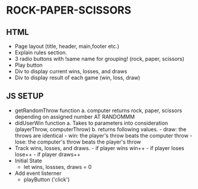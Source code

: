 # ROCK-PAPER-SCISSORS

## HTML 
  - Page layout (title, header, main,footer etc.)
  - Explain rules section.
  - 3 radio buttons with !same name for grouping! (rock, paper, scissors)
  - Play button
  - Div to display current wins, losses, and draws
  - Div to display result of each game (win, loss, draw)


## JS SETUP 
  - getRandomThrow function 
      a. computer returns rock, paper, scissors depending on assigned number AT RANDOMMM
  - didUserWin function
      a. Takes to parameters into consideration (playerThrow, computerThrow)
      b. returns following values.
        - draw: the throws are identical
        - win: the player's throw beats the computer throw
        - lose: the computer's throw beats the player's throw
  - Track wins, losses, and draws.
        - if player wins win++
        - if player loses lose++
        - if player draws++
  - Initial State
    -  let wins, lossses, draws = 0
  - Add event listerner 
    - playButton ('click')
    
